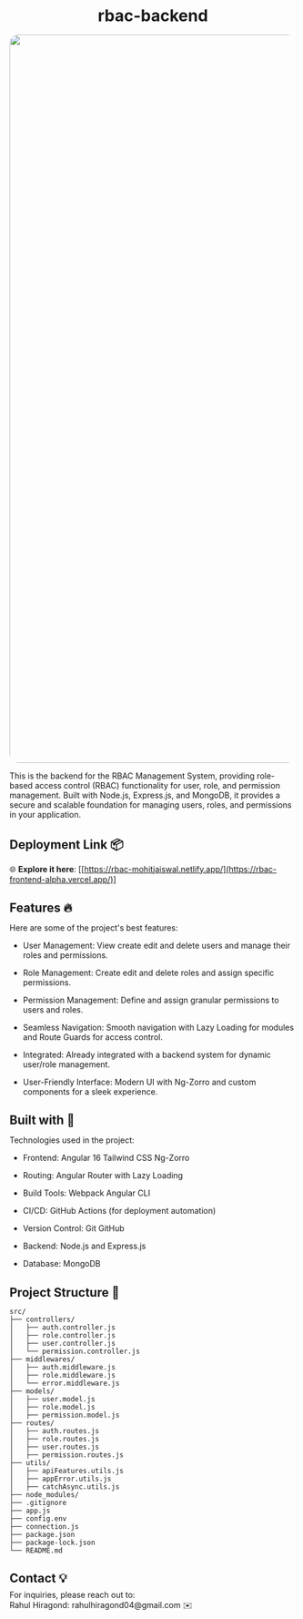 <h1 align="center" id="title" style="margin-bottom: 1rem">rbac-backend</h1>

<p align="center"><img src="https://socialify.git.ci/rahul4507/rbac-backend/image?name=1&owner=1&pattern=Solid&theme=Light&amp;descriptionEditable=A%20secure%20app%20with%20role-based%20access%20control%2C%20built%20using%20Angular%2016%2C%20Ng-Zorro%2C%20Tailwind%20CSS%2C%20Node.js%2C%20Express.js%2C%20and%20MongoDB%2C%20featuring%20lazy%20loading%20and%20GitHub%20Actions%20for%20automated%20deployment.&amp;name=1&amp;owner=1&amp;pattern=Solid&amp;theme=Light" alt="project-image" style="border-radius: 1rem; width: 80rem"></p>

<p id="description">This is the backend for the RBAC Management System, providing role-based access control (RBAC) functionality for user, role, and permission management. Built with Node.js, Express.js, and MongoDB, it provides a secure and scalable foundation for managing users, roles, and permissions in your application.</p>

<h2 style="margin-bottom: 0.5rem">Deployment Link 📦</h2>

🌐 **Explore it here**: [[https://rbac-mohitjaiswal.netlify.app/](https://rbac-frontend-alpha.vercel.app/)]
<h2 style="margin-bottom: 0.5rem">Features 🔥</h2>

Here are some of the project's best features:

- User Management: View create edit and delete users and manage their roles and permissions.

- Role Management: Create edit and delete roles and assign specific permissions.

- Permission Management: Define and assign granular permissions to users and roles.

- Seamless Navigation: Smooth navigation with Lazy Loading for modules and Route Guards for access control.

- Integrated: Already integrated with a backend system for dynamic user/role management.

- User-Friendly Interface: Modern UI with Ng-Zorro and custom components for a sleek experience.

<h2 style="margin-bottom: 0.5rem">Built with 🚀</h2>

Technologies used in the project:

- Frontend: Angular 16 Tailwind CSS Ng-Zorro

- Routing: Angular Router with Lazy Loading

- Build Tools: Webpack Angular CLI

- CI/CD: GitHub Actions (for deployment automation)

- Version Control: Git GitHub

- Backend: Node.js and Express.js

- Database: MongoDB

<h2 style="margin-bottom: 0.5rem">Project Structure 📁</h2>

```
src/
├── controllers/
│   ├── auth.controller.js
│   ├── role.controller.js
│   ├── user.controller.js
│   └── permission.controller.js
├── middlewares/
│   ├── auth.middleware.js
│   ├── role.middleware.js
│   └── error.middleware.js
├── models/
│   ├── user.model.js
│   ├── role.model.js
│   ├── permission.model.js
├── routes/
│   ├── auth.routes.js
│   ├── role.routes.js
│   ├── user.routes.js
│   ├── permission.routes.js
├── utils/
│   ├── apiFeatures.utils.js
│   ├── appError.utils.js
│   ├── catchAsync.utils.js
├── node_modules/
├── .gitignore
├── app.js
├── config.env
├── connection.js
├── package.json
├── package-lock.json
└── README.md
```

<h2 style="margin-bottom: 0.5rem">Contact 💡</h2> 
For inquiries, please reach out to:
<br>
Rahul Hiragond: rahulhiragond04@gmail.com ✉️
